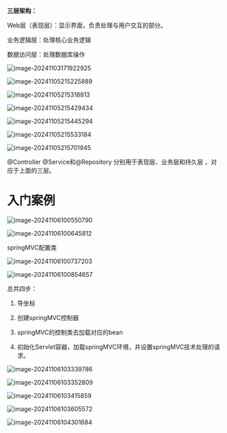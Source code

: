 **三层架构：**

Web层（表现层）：显示界面，负责处理与用户交互的部分。

业务逻辑层：处理核心业务逻辑

数据访问层：处理数据库操作



 ![image-20241103171922925](.assets/image-20241103171922925.png)

 ![image-20241105215225889](.assets/image-20241105215225889.png)

 ![image-20241105215318813](.assets/image-20241105215318813.png)

 ![image-20241105215429434](.assets/image-20241105215429434.png)

 ![image-20241105215445294](.assets/image-20241105215445294.png)

 ![image-20241105215533184](.assets/image-20241105215533184.png)

 ![image-20241105215701945](.assets/image-20241105215701945.png)

@Controller @Service和@Repository 分别用于表现层、业务层和持久层 ，对应于上面的三层。



# 入门案例

![image-20241106100550790](.assets/image-20241106100550790.png)

![image-20241106100645812](.assets/image-20241106100645812.png)

springMVC配置类

 ![image-20241106100737203](.assets/image-20241106100737203.png)

 ![image-20241106100854657](.assets/image-20241106100854657.png)

总共四步：

1. 导坐标
2. 创建springMVC控制器

3. springMVC的控制类去加载对应的bean
4. 初始化Servlet容器，加载springMVC环境，并设置springMVC技术处理的请求。

 ![image-20241106103339786](.assets/image-20241106103339786.png)

 ![image-20241106103352809](.assets/image-20241106103352809.png)

 ![image-20241106103415859](.assets/image-20241106103415859.png)

 ![image-20241106103605572](.assets/image-20241106103605572.png)

 



 ![image-20241106104301684](.assets/image-20241106104301684.png)